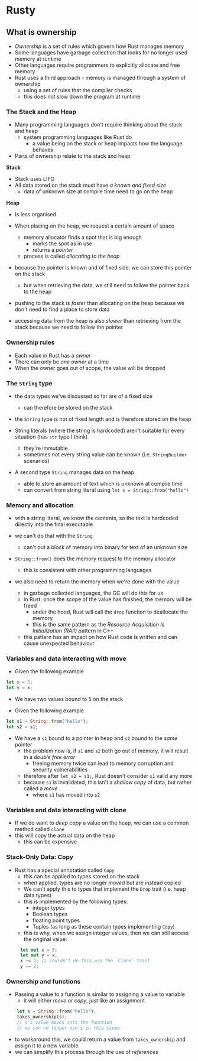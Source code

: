 # Rusty

## What is ownership

- _Ownership_ is a set of rules which govern how Rust manages memory
- Some languages have garbage collection that looks for no longer used memory at runtime
- Other languages require programmers to explicitly allocate and free memory
- Rust uses a third approach - memory is managed through a system of ownership
  - using a set of rules that the compiler checks
  - this does not slow down the program at runtime

### The Stack and the Heap

- Many programming languages don't require thinking about the stack and heap
  - system programming languages like Rust do
    - a value being on the stack or heap impacts how the language behaves
- Parts of ownership relate to the stack and heap

**Stack**

- Stack uses LIFO
- All data stored on the stack must have _a known and fixed size_
  - data of unknown size at compile time need to go on the heap

**Heap**

- Is less organised
- When placing on the heap, we request a certain amount of space
  - memory allocator finds a spot that is big enough
    - marks the spot as in use
    - returns a _pointer_
  - process is called _allocating to the heap_
- because the pointer is known and of fixed size, we can store this pointer on the stack

  - but when retrieving the data, we still need to follow the pointer back to the heap

- pushing to the stack is _faster_ than allocating on the heap because we don't need to find a place to store data
- accessing data from the heap is also _slower_ than retrieving from the stack because we need to follow the pointer

### Ownership rules

- Each value in Rust has a _owner_
- There can only be _one owner_ at a time
- When the owner goes out of scope, the value will be dropped

### The `String` type

- the data types we've discussed so far are of a fixed size
  - can therefore be stored on the stack
- the `String` type is not of fixed length and is therefore stored on the heap

- String literals (where the string is hardcoded) aren't suitable for every situation (has `str` type I think)

  - they're immutable
  - sometimes not every string value can be known (i.e. `StringBuilder` scenarios)

- A second type `String` manages data on the heap
  - able to store an amount of text which is unknown at compile time
  - can convert from string literal using `let s = String::from("hello")`

### Memory and allocation

- with a string literal, we know the contents, so the text is hardcoded directly into the final executable
- we can't do that with the `String`

  - can't put a block of memory into binary for text of an unknown size

- `String::from()` does the memory request to the memory allocator
  - this is consistent with other programming languages
- we also need to return the memory when we're done with the value
  - in garbage collected languages, the GC will do this for us
  - in Rust, once the scope of the value has finished, the memory will be freed
    - under the hood, Rust will call the `drop` function to deallocate the memory
    - this is the same pattern as the _Resource Acquisition Is Initialization (RAII)_ pattern in C++
  - this pattern has an impact on how Rust code is written and can cause unexpected behaviour

### Variables and data interacting with move

- Given the following example

```rust
let x = 5;
let y = x;
```

- We have two values bound to 5 on the stack

- Given the following example

```rust
let s1 = String::from("hello");
let s2 = s1;
```

- We have a `s1` bound to a pointer in heap and `s2` bound to the _same_ pointer
  - the problem now is, if `s1` and `s2` both go out of memory, it will result in a _double free error_
    - freeing memory twice can lead to memory corruption and security vulnerabilities
  - therefore after `let s2 = s1;`, Rust doesn't consider `s1` valid any more
  - because `s1` is invalidated, this isn't a _shallow copy_ of data, but rather called a _move_
    - where `s1` has moved into `s2`

### Variables and data interacting with clone

- If we do want to _deep copy_ a value on the heap, we can use a common method called `clone`
- this will copy the actual data on the heap
  - this can be expensive

### Stack-Only Data: Copy

- Rust has a special annotation called `Copy`
  - this can be applied to types stored on the stack
  - when applied, types are no longer _moved_ but are instead copied
  - We can't apply this to types that implement the `Drop` trait (i.e. heap data types)
  - this is implemented by the following types:
    - integer types
    - Boolean types
    - floating point types
    - Tuples (as long as these contain types implementing `Copy`)
  - this is why, when we assign integer values, then we can still access the original value:
  ```rust
    let mut x = 5;
    let mut y = x;
    x += 1; // couldn't do this w/o the `Clone` trait
    y += 2;
  ```

### Ownership and functions

- Passing a value to a function is similar to assigning a value to variable
  - it will either _move_ or _copy_, just like an assignment

```rust
    let s = String::from("hello");
    takes_ownership(s);
    // s's value moves into the function
    // we can no longer use s in this scope
```

- to workaround this, we could return a value from `takes_ownership` and assign it to a new variable
- we can simplify this process through the use of _references_
